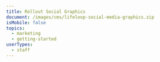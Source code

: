 ```yaml
---
title: Rollout Social Graphics
document: /images/cms/lifeloop-social-media-graphics.zip
isMobile: false
topics:
  - marketing
  - getting-started
userTypes:
  - staff
---
```

